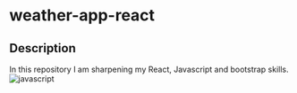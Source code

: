 # weather-app-react

## Description
In this repository I am sharpening my React, Javascript and bootstrap skills.
![javascript]([http://url/to/img.png](https://upload.wikimedia.org/wikipedia/commons/9/99/Unofficial_JavaScript_logo_2.svg)https://upload.wikimedia.org/wikipedia/commons/9/99/Unofficial_JavaScript_logo_2.svg)

